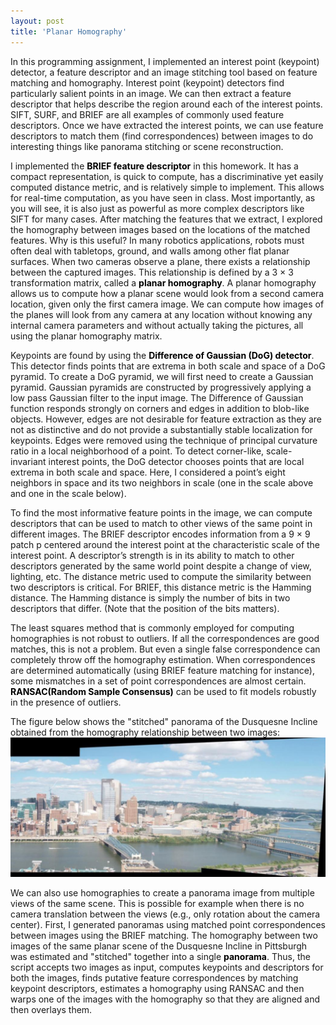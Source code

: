 ```yaml
---
layout: post
title: 'Planar Homography'
---
```


In this programming assignment, I implemented an interest point (keypoint) detector, a feature descriptor and an image stitching tool based on feature matching and homography. Interest point (keypoint) detectors find particularly salient points in an image. We
can then extract a feature descriptor that helps describe the region around each of the interest points. SIFT, SURF, and BRIEF are all examples of commonly used feature descriptors. Once we have extracted the interest points, we can use feature descriptors to match them (find correspondences) between images to do interesting things like panorama stitching or scene reconstruction.

I implemented the <font color = "black"><b>BRIEF feature descriptor</b></font> in this homework. It has a compact representation, is quick to compute, has a discriminative yet easily computed distance metric, and is relatively simple to implement. This allows for real-time computation, as
you have seen in class. Most importantly, as you will see, it is also just as powerful as more complex descriptors like SIFT for many cases. After matching the features that we extract, I explored the homography between images based on the locations of the matched features. Why is this useful? In many robotics applications, robots must often deal with tabletops, ground, and walls among other flat planar surfaces. When two cameras observe a plane, there exists a relationship between the captured images. This
relationship is defined by a 3 × 3 transformation matrix, called a <font color = "black"><b>planar homography</b></font>. A planar homography allows us to compute how a planar scene would look from a second camera location, given only the first camera image. We can compute how images of the planes will look from any camera at any location without knowing any internal camera parameters and without actually taking the pictures, all using the planar homography matrix.

Keypoints are found by using the <font color = "black"><b>Difference of Gaussian (DoG) detector</b></font>. This detector finds points that are extrema in both scale and space of a DoG pyramid. To create a DoG pyramid, we will first need to create a Gaussian pyramid. Gaussian pyramids are constructed by progressively applying a low pass Gaussian filter to the input image. The Difference of Gaussian function responds strongly on corners and edges in addition to blob-like objects. However, edges are not desirable for feature extraction as they are not as distinctive and do not provide a substantially stable localization for keypoints. Edges were removed using the technique of principal curvature ratio in a local neighborhood of a point. To detect corner-like, scale-invariant interest points, the DoG detector chooses points that are local extrema in both scale and space. Here, I considered a point’s eight neighbors in space and its two neighbors in scale (one in the scale above and one in the scale below).

To find the most informative feature points in the image, we can compute descriptors that can be used to match to other
views of the same point in different images. The BRIEF descriptor encodes information from a 9 × 9 patch p centered around the interest point at the characteristic scale of the interest point. A descriptor’s strength is in its ability to match to other descriptors generated by the same world point despite a change of view, lighting, etc. The distance metric used to
compute the similarity between two descriptors is critical. For BRIEF, this distance metric is the Hamming distance. The Hamming distance is simply the number of bits in two descriptors that differ. (Note that the position of the bits matters).

The least squares method that is commonly employed for computing homographies is not robust to outliers. If all the correspondences are good matches, this is not a problem. But even a single false correspondence can completely throw off the homography estimation. When correspondences are determined automatically (using BRIEF feature matching for instance), some mismatches in a set of point correspondences are almost certain. <font color = "black"><b>RANSAC(Random Sample Consensus)</b></font> can be used to fit models robustly in the presence of outliers.

The figure below shows the "stitched" panorama of the Dusquesne Incline obtained from the homography relationship between two images:
<img src="/assets/img/projects/proj-9/panorama.jpg" alt="panorama">

We can also use homographies to create a panorama image from multiple views of the same scene. This is possible for example when there is no camera translation between the views (e.g., only rotation about the camera center). First, I generated panoramas using matched point correspondences between images using the BRIEF matching. The homography between two images of the same planar scene of the Dusquesne Incline in Pittsburgh was estimated and "stitched" together into a single <font color = "black"><b>panorama</b></font>. Thus, the script accepts two images as input, computes keypoints and descriptors for both the images, finds putative feature correspondences by matching keypoint
descriptors, estimates a homography using RANSAC and then warps one of the images with the homography so that they are aligned and then overlays them.